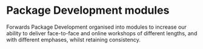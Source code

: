 # Package Development modules
Forwards Package Development organised into modules to increase our ability to deliver face-to-face and online workshops of different lengths, and with different emphases, whilst retaining consistency.
